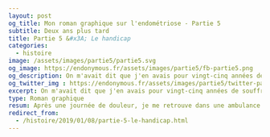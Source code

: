 ```yaml
---
layout: post
og_title: Mon roman graphique sur l'endométriose - Partie 5
subtitle: Deux ans plus tard
title: Partie 5 &#x3A; Le handicap
categories:
  - histoire
image: /assets/images/partie5/partie5.svg
og_image: https://endonymous.fr/assets/images/partie5/fb-partie5.png
og_description: On m'avait dit que j'en avais pour vingt-cinq années de souffrance, évidemment ce n'était pas dans mes projets. Mais force est de constater que je ne pouvais vraiment plus faire tout ce dont j'avais l'habitude. Handicap social, physique, professionnel, voici la partie 5 de Deux ans plus tard !
og_twitter_img : https://endonymous.fr/assets/images/partie5/twitter-partie5.png
excerpt: On m'avait dit que j'en avais pour vingt-cinq années de souffrance, évidemment ce n'était pas dans mes projets. Mais force est de constater que je ne pouvais vraiment plus faire tout ce dont j'avais l'habitude. Handicap social, physique, professionnel, voici la partie 5 de Deux ans plus tard !
type: Roman graphique
resum: Après une journée de douleur, je me retrouve dans une ambulance direction les urgences. C'est la panique, je ne sais pas pourquoi j'ai aussi mal, est-ce l'endométriose la coupable ?
redirect_from:
  - /histoire/2019/01/08/partie-5-le-handicap.html
---
```

<div class="padding0">
    <img class="img-fluid" src="/assets/images/partie5/05- (1).png" alt="">
    <img class="img-fluid" src="/assets/images/partie5/05- (2).png" alt="">
    <img class="img-fluid" src="/assets/images/partie5/05- (3).png" alt="">
    <img class="img-fluid" src="/assets/images/partie5/05- (4).png" alt="">
    <img class="img-fluid" src="/assets/images/partie5/05- (5).png" alt="">
    <img class="img-fluid" src="/assets/images/partie5/05- (6).png" alt="">
    <img class="img-fluid" src="/assets/images/partie5/05- (7).png" alt="">
    <img class="img-fluid" src="/assets/images/partie5/05- (8).png" alt="">
    <img class="img-fluid" src="/assets/images/partie5/05- (9).png" alt="">
    <img class="img-fluid" src="/assets/images/partie5/05- (10).png" alt="">
    <img class="img-fluid" src="/assets/images/partie5/05- (11).png" alt="">
    <img class="img-fluid" src="/assets/images/partie5/05- (12).png" alt="">
    <img class="img-fluid" src="/assets/images/partie5/05- (13).png" alt="">
    <img class="img-fluid" src="/assets/images/partie5/05- (14).png" alt="">
    <img class="img-fluid" src="/assets/images/partie5/05- (15).png" alt="">
    <img class="img-fluid" src="/assets/images/partie5/05- (16).png" alt="">
    <img class="img-fluid" src="/assets/images/partie5/05- (17).png" alt="">
    <img class="img-fluid" src="/assets/images/partie5/05- (18).png" alt="">
    <img class="img-fluid" src="/assets/images/partie5/05- (19).png" alt="">
    <img class="img-fluid" src="/assets/images/partie5/05- (20).png" alt="">
    <img class="img-fluid" src="/assets/images/partie5/05- (21).png" alt="">
    <img class="img-fluid" src="/assets/images/partie5/05- (22).png" alt="">
    <img class="img-fluid" src="/assets/images/partie5/05- (23).png" alt="">
    <img class="img-fluid" src="/assets/images/partie5/05- (24).png" alt="">
    <img class="img-fluid" src="/assets/images/partie5/05- (25).png" alt="">
    <img class="img-fluid" src="/assets/images/partie5/05- (26).png" alt="">
    <img class="img-fluid" src="/assets/images/partie5/05- (27).png" alt="">
    <img class="img-fluid" src="/assets/images/partie5/05- (28).png" alt="">
    <img class="img-fluid" src="/assets/images/partie5/05- (29).png" alt="">
    <img class="img-fluid" src="/assets/images/partie5/05- (30).png" alt="">
    <img class="img-fluid" src="/assets/images/partie5/05- (31).png" alt="">
    <img class="img-fluid" src="/assets/images/partie5/05- (32).png" alt="">
    <img class="img-fluid" src="/assets/images/partie5/05- (33).png" alt="">
    <img class="img-fluid" src="/assets/images/partie5/05- (34).png" alt="">
    <img class="img-fluid" src="/assets/images/partie5/05- (35).png" alt="">
    <img class="img-fluid" src="/assets/images/partie5/05- (36).png" alt="">
    <img class="img-fluid" src="/assets/images/partie5/05- (37).png" alt="">
    <img class="img-fluid" src="/assets/images/partie5/05- (38).png" alt="">
</div>

